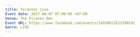 ```yaml
---
title: Torantes Live
Event date: 2017-08-07 07:00:00 +07:00
Venue: The Pirates Den
Event URL: https://www.facebook.com/events/1455081261239019/
Genre: LIVE
---
```


